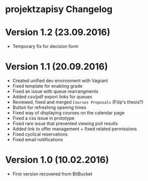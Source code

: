 # projektzapisy Changelog

# Version 1.2 (23.09.2016)

* Temporary fix for decision form

# Version 1.1 (20.09.2016)

* Created unified dev environment with Vagrant
* Fixed template for enabling grade
* Fixed an issue with queue rearrangments
* Added csv/pdf export links for queues
* Reviewed, fixed and merged `Courses Proposals` (Filip's thesis?)
* Button for refreshing opening times
* Fixed way of displaying courses on the calendar page
* Fixed a css issue in prototype
* Fixed rare issue that prevented viewing poll results
* Added link to offer management + fixed related permissions
* Fixed cyclical reservations
* Fixed email notifications

# Version 1.0 (10.02.2016)

* First version recovered from BitBucket